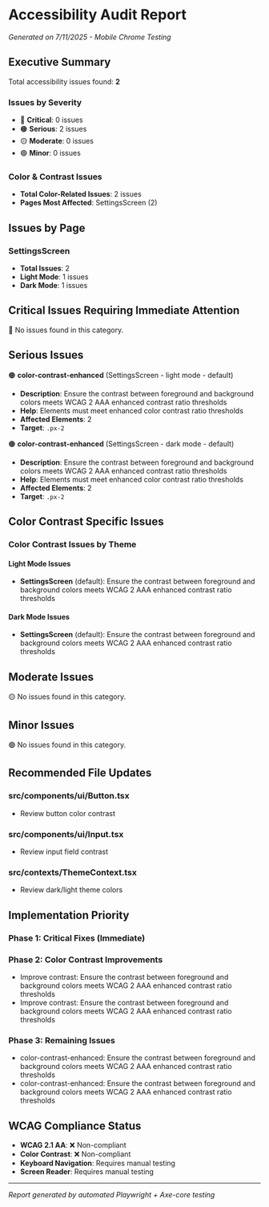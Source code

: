 # Accessibility Audit Report
*Generated on 7/11/2025 - Mobile Chrome Testing*

## Executive Summary

Total accessibility issues found: **2**

### Issues by Severity
- 🔴 **Critical**: 0 issues
- 🟠 **Serious**: 2 issues  
- 🟡 **Moderate**: 0 issues
- 🟢 **Minor**: 0 issues

### Color & Contrast Issues
- **Total Color-Related Issues**: 2 issues
- **Pages Most Affected**: SettingsScreen (2)

## Issues by Page

### SettingsScreen
- **Total Issues**: 2
- **Light Mode**: 1 issues
- **Dark Mode**: 1 issues



## Critical Issues Requiring Immediate Attention

🔴 No issues found in this category.



## Serious Issues 

🟠 **color-contrast-enhanced** (SettingsScreen - light mode - default)
- **Description**: Ensure the contrast between foreground and background colors meets WCAG 2 AAA enhanced contrast ratio thresholds
- **Help**: Elements must meet enhanced color contrast ratio thresholds
- **Affected Elements**: 2
- **Target**: `.px-2`

🟠 **color-contrast-enhanced** (SettingsScreen - dark mode - default)
- **Description**: Ensure the contrast between foreground and background colors meets WCAG 2 AAA enhanced contrast ratio thresholds
- **Help**: Elements must meet enhanced color contrast ratio thresholds
- **Affected Elements**: 2
- **Target**: `.px-2`



## Color Contrast Specific Issues

### Color Contrast Issues by Theme

#### Light Mode Issues
- **SettingsScreen** (default): Ensure the contrast between foreground and background colors meets WCAG 2 AAA enhanced contrast ratio thresholds

#### Dark Mode Issues
- **SettingsScreen** (default): Ensure the contrast between foreground and background colors meets WCAG 2 AAA enhanced contrast ratio thresholds



## Moderate Issues

🟡 No issues found in this category.



## Minor Issues

🟢 No issues found in this category.



## Recommended File Updates

### src/components/ui/Button.tsx
- Review button color contrast

### src/components/ui/Input.tsx
- Review input field contrast

### src/contexts/ThemeContext.tsx
- Review dark/light theme colors



## Implementation Priority

### Phase 1: Critical Fixes (Immediate)


### Phase 2: Color Contrast Improvements  
- Improve contrast: Ensure the contrast between foreground and background colors meets WCAG 2 AAA enhanced contrast ratio thresholds
- Improve contrast: Ensure the contrast between foreground and background colors meets WCAG 2 AAA enhanced contrast ratio thresholds

### Phase 3: Remaining Issues
- color-contrast-enhanced: Ensure the contrast between foreground and background colors meets WCAG 2 AAA enhanced contrast ratio thresholds
- color-contrast-enhanced: Ensure the contrast between foreground and background colors meets WCAG 2 AAA enhanced contrast ratio thresholds

## WCAG Compliance Status

- **WCAG 2.1 AA**: ❌ Non-compliant
- **Color Contrast**: ❌ Non-compliant
- **Keyboard Navigation**: Requires manual testing
- **Screen Reader**: Requires manual testing

---
*Report generated by automated Playwright + Axe-core testing*
